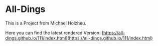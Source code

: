 # All-Dings

This is a Project from Michael Holzheu.

Here you can find the latest rendered Version: [https://all-dings.github.io/111/index.html](https://all-dings.github.io/111/index.html)
